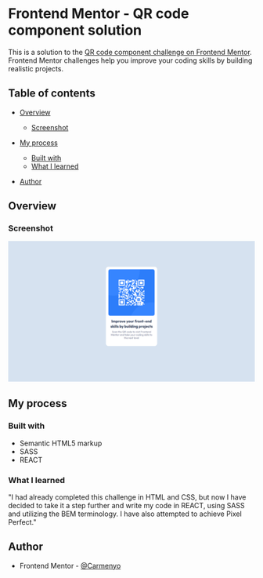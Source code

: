 # Frontend Mentor - QR code component solution

This is a solution to the [QR code component challenge on Frontend Mentor](https://www.frontendmentor.io/challenges/qr-code-component-iux_sIO_H). Frontend Mentor challenges help you improve your coding skills by building realistic projects. 

## Table of contents

- [Overview](#overview)
  - [Screenshot](#screenshot)

- [My process](#my-process)
	- [Built with](#built-with)
	- [What I learned](#what-i-learned)
- [Author](#author)



## Overview

### Screenshot

![](./src/images/imageProjectFinish.png)


## My process

### Built with

- Semantic HTML5 markup
- SASS
- REACT


### What I learned

"I had already completed this challenge in HTML and CSS, but now I have decided to take it a step further and write my code in REACT, using SASS and utilizing the BEM terminology. I have also attempted to achieve Pixel Perfect."


## Author

- Frontend Mentor - [@Carmenyo](https://www.frontendmentor.io/profile/Carmenyo)

